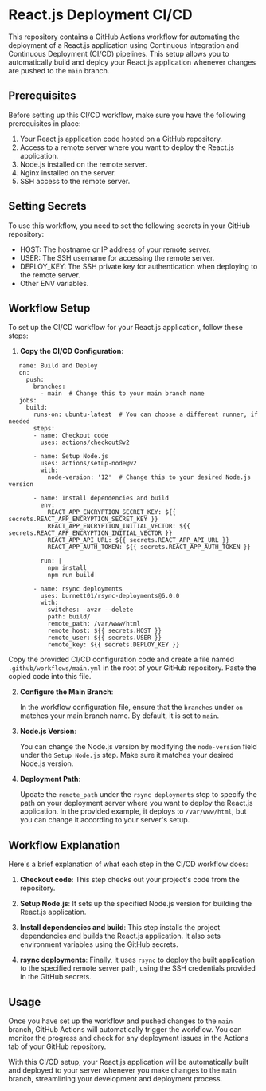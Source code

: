 # React.js Deployment CI/CD

This repository contains a GitHub Actions workflow for automating the deployment of a React.js application using Continuous Integration and Continuous Deployment (CI/CD) pipelines. This setup allows you to automatically build and deploy your React.js application whenever changes are pushed to the `main` branch.

## Prerequisites

Before setting up this CI/CD workflow, make sure you have the following prerequisites in place:

1. Your React.js application code hosted on a GitHub repository.
2. Access to a remote server where you want to deploy the React.js application.
3. Node.js installed on the remote server.
4. Nginx installed on the server.
5. SSH access to the remote server.

## Setting Secrets
To use this workflow, you need to set the following secrets in your GitHub repository:

- HOST: The hostname or IP address of your remote server.
- USER: The SSH username for accessing the remote server.
- DEPLOY_KEY: The SSH private key for authentication when deploying to the remote server.
- Other ENV variables.

## Workflow Setup

To set up the CI/CD workflow for your React.js application, follow these steps:

1. **Copy the CI/CD Configuration**:

```
   name: Build and Deploy
   on:
     push:
       branches:
         - main  # Change this to your main branch name
   jobs:
     build:
       runs-on: ubuntu-latest  # You can choose a different runner, if needed
       steps:
       - name: Checkout code
         uses: actions/checkout@v2
   
       - name: Setup Node.js
         uses: actions/setup-node@v2
         with:
           node-version: '12'  # Change this to your desired Node.js version
   
       - name: Install dependencies and build
         env: 
           REACT_APP_ENCRYPTION_SECRET_KEY: ${{ secrets.REACT_APP_ENCRYPTION_SECRET_KEY }}
           REACT_APP_ENCRYPTION_INITIAL_VECTOR: ${{ secrets.REACT_APP_ENCRYPTION_INITIAL_VECTOR }}
           REACT_APP_API_URL: ${{ secrets.REACT_APP_API_URL }}
           REACT_APP_AUTH_TOKEN: ${{ secrets.REACT_APP_AUTH_TOKEN }}
           
         run: |
           npm install
           npm run build
   
       - name: rsync deployments
         uses: burnett01/rsync-deployments@6.0.0
         with:
           switches: -avzr --delete
           path: build/
           remote_path: /var/www/html
           remote_host: ${{ secrets.HOST }}
           remote_user: ${{ secrets.USER }}
           remote_key: ${{ secrets.DEPLOY_KEY }}
```   
   
   Copy the provided CI/CD configuration code and create a file named `.github/workflows/main.yml` in the root of your GitHub repository. Paste the copied code into this file.

2. **Configure the Main Branch**:

   In the workflow configuration file, ensure that the `branches` under `on` matches your main branch name. By default, it is set to `main`.

3. **Node.js Version**:

   You can change the Node.js version by modifying the `node-version` field under the `Setup Node.js` step. Make sure it matches your desired Node.js version.

4. **Deployment Path**:

   Update the `remote_path` under the `rsync deployments` step to specify the path on your deployment server where you want to deploy the React.js application. In the provided example, it deploys to `/var/www/html`, but you can change it according to your server's setup.

## Workflow Explanation

Here's a brief explanation of what each step in the CI/CD workflow does:

1. **Checkout code**: This step checks out your project's code from the repository.

2. **Setup Node.js**: It sets up the specified Node.js version for building the React.js application.

3. **Install dependencies and build**: This step installs the project dependencies and builds the React.js application. It also sets environment variables using the GitHub secrets.

4. **rsync deployments**: Finally, it uses `rsync` to deploy the built application to the specified remote server path, using the SSH credentials provided in the GitHub secrets.

## Usage

Once you have set up the workflow and pushed changes to the `main` branch, GitHub Actions will automatically trigger the workflow. You can monitor the progress and check for any deployment issues in the Actions tab of your GitHub repository.

With this CI/CD setup, your React.js application will be automatically built and deployed to your server whenever you make changes to the `main` branch, streamlining your development and deployment process.
